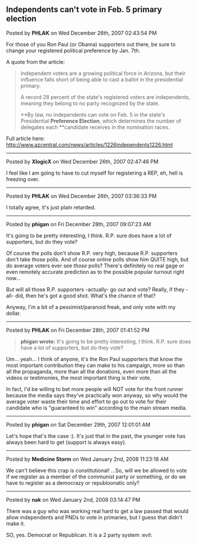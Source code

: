 ## Independents can't vote in Feb. 5 primary election
Posted by **PHLAK** on Wed December 26th, 2007 02:43:54 PM

For those of you Ron Paul (or Obama) supporters out there, be sure to change
your registered political preference by Jan. 7th.

A quote from the article:

> Independent voters are a growing political force in Arizona, but their
> influence falls short of being able to cast a ballot in the presidential
> primary.
>
> A record 28 percent of the state's registered voters are independents, meaning
> they belong to no party recognized by the state.
>
> **By law, no independents can vote on Feb. 5 in the state's Presidential
> **Preference Election**, which determines the number of delegates each
> **candidate receives in the nomination races.

Full article here:
<http://www.azcentral.com/news/articles/1226independents1226.html>

--------------------------------------------------------------------------------

Posted by **XlogicX** on Wed December 26th, 2007 02:47:46 PM

I feel like I am going to have to cut myself for registering a REP, eh, hell is
freezing over.

--------------------------------------------------------------------------------

Posted by **PHLAK** on Wed December 26th, 2007 03:36:33 PM

I totally agree, it's just plain retarded.

--------------------------------------------------------------------------------

Posted by **phigan** on Fri December 28th, 2007 09:07:23 AM

It's going to be pretty interesting, I think. R.P. sure does have a lot of
supporters, but do they vote?

Of course the polls don't show R.P. very high, because R.P. supporters don't
take those polls. And of course online polls show him QUITE high, but do average
voters ever see _those_ polls? There's definitely no real
gage or even remotely accurate prediction as to the possible popular turnout
right now...

But will all those R.P. supporters -actually- go out and vote? Really, if they
-all- did, then he's got a good shot. What's the chance of that?

Anyway, I'm a bit of a pessimist/paranoid freak, and only vote with my dollar.

--------------------------------------------------------------------------------

Posted by **PHLAK** on Fri December 28th, 2007 01:41:52 PM

> **phigan wrote:**
> It's going to be pretty interesting, I think. R.P. sure does have a lot of
> supporters, but do they vote?

Um... yeah... I think of anyone, it's the Ron Paul supporters that know the most
important contribution they can make to his campaign, more so than all the
propaganda, more than all the donations, even more than all the videos or
testimonies, the most important thing is their vote.

In fact, I'd be willing to bet more people will NOT vote for the front runner
because the media says they've practically won anyway, so why would the average
voter waste their time and effort to go out to vote for their candidate who is
"guaranteed to win" according to the main stream media.

--------------------------------------------------------------------------------

Posted by **phigan** on Sat December 29th, 2007 12:01:01 AM

Let's hope that's the case :). It's just that in the past, the younger vote has
always been hard to get (support is always easy).

--------------------------------------------------------------------------------

Posted by **Medicine Storm** on Wed January 2nd, 2008 11:23:18 AM

We can't believe this crap is constitutional! ...So, will we be allowed to vote
if we register as a member of the communist party or something, or do we have to
register as a democrazy or republoonatic only?

--------------------------------------------------------------------------------

Posted by **nak** on Wed January 2nd, 2008 03:14:47 PM

There was a guy who was working real hard to get a law passed that would allow
independents and PNDs to vote in primaries, but I guess that didn't make it.

SO, yes. Democrat or Republican.  It is a 2 party system  :evil:
